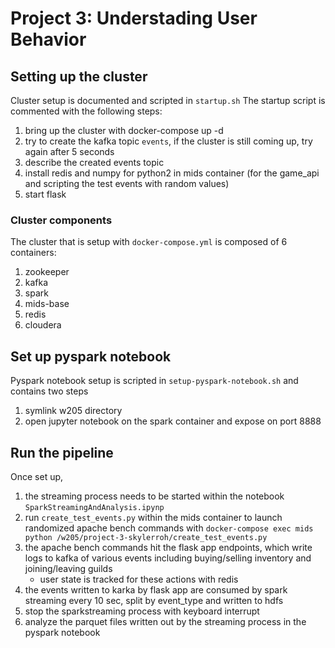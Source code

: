 # Project 3: Understading User Behavior
## Setting up the cluster
Cluster setup is documented and scripted in `startup.sh`
The startup script is commented with the following steps:  
1. bring up the cluster with docker-compose up -d
2. try to create the kafka topic `events`, if the cluster is still coming up, try again after 5 seconds
3. describe the created events topic
4. install redis and numpy for python2 in mids container (for the game_api and scripting the test events with random values)
5. start flask

### Cluster components
The cluster that is setup with `docker-compose.yml` is composed of 6 containers:  
1. zookeeper
2. kafka
3. spark
4. mids-base
5. redis
6. cloudera


## Set up pyspark notebook
Pyspark notebook setup is scripted in `setup-pyspark-notebook.sh` and contains two steps
1. symlink w205 directory
2. open jupyter notebook on the spark container and expose on port 8888
  

## Run the pipeline
Once set up,
1. the streaming process needs to be started within the notebook `SparkStreamingAndAnalysis.ipynp`
2. run `create_test_events.py` within the mids container to launch randomized apache bench commands with `docker-compose exec mids python /w205/project-3-skylerroh/create_test_events.py`
3. the apache bench commands hit the flask app endpoints, which write logs to kafka of various events including buying/selling inventory and joining/leaving guilds
    - user state is tracked for these actions with redis
4. the events written to karka by flask app are consumed by spark streaming every 10 sec, split by event_type and written to hdfs
4. stop the sparkstreaming process with keyboard interrupt
5. analyze the parquet files written out by the streaming process in the pyspark notebook 

